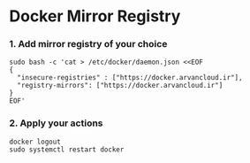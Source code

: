 # Docker Mirror Registry

### 1. Add mirror registry of your choice

```
sudo bash -c 'cat > /etc/docker/daemon.json <<EOF
{
  "insecure-registries" : ["https://docker.arvancloud.ir"],
  "registry-mirrors": ["https://docker.arvancloud.ir"]
}
EOF'
```

### 2. Apply your actions

```
docker logout
sudo systemctl restart docker
```